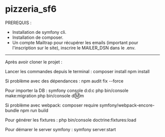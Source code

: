 # pizzeria_sf6

PREREQUIS :
  - Installation de symfony cli.
  - Installation de composer.
  - Un compte Mailtrap pour récupérer les emails (important pour l'inscription sur le site), inscrire le MAILER_DSN dans le .env.
---------------------------------------------------------------------------------------------------------------------------------------------

Après avoir cloner le projet :

  Lancer les commandes depuis le terminal :
    composer install
    npm install

  Si problème avec des dépendances :
    npm audit fix --force

  Pour importer la DB :
    symfony console d:d:c
    php bin/console make:migration
    php bin/console d:m:m

  Si problème avec webpack: 
    composer require symfony/webpack-encore-bundle
    npm run build
  
  Pour générer les fixtures :
    php bin/console doctrine:fixtures:load
    
  Pour démarer le server symfony :
    symfony server:start
    

